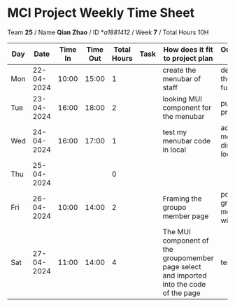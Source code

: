 # MCI Project Weekly Time Sheet

Team **25** / Name **Qian Zhao** / ID **a1881412* / Week **7** / Total Hours 10H

| Day | Date       | Time In | Time Out | Total Hours | Task | How does it fit to project plan | Outcome/Next action |
| --- | ---------- | ------- | -------- | ----------- | ---- | ------------------------------- | ------------------- |
| Mon | 22-04-2024 |  10:00       |  15:00        | 1        |  | create the menubar of staff |   development the menubar function| 
| Tue | 23-04-2024 |  16:00     |     18:00     | 2           | |  looking MUI component for the menubar   |  put it in our project|
| Wed | 24-04-2024 | 16:00   | 17:00    | 1           ||  test my menubar code in local |  adjust the menubar display location| 
| Thu | 25-04-2024 |         |          | 0        | | | |
| Fri | 26-04-2024 | 10:00   | 14:00    | 2      |   | Framing the groupo member page| populating the groupo member page with data|
| Sat | 27-04-2024 | 11:00   | 14:00    | 4         | |The MUI component of the groupomember page select and imported into the code of the page | test

